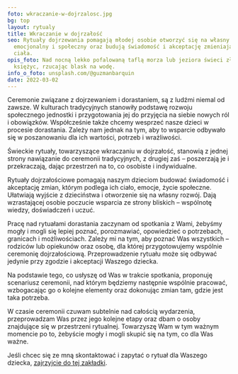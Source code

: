```yaml
---
foto: wkraczanie-w-dojrzalosc.jpg
bg: top
layout: rytualy
title: Wkraczanie w dojrzałość
seo: Rytuały dojrzewania pomagają młodej osobie otworzyć się na własny rozwój
  emocjonalny i społeczny oraz budują świadomość i akceptację zmieniającego się
  ciała.
opis_foto: Nad nocną lekko pofalowaną taflą morza lub jeziora świeci złoty
  księżyc, rzucając blask na wodę.
info_o_foto: unsplash.com/@guzmanbarquin
date: 2022-03-02
---
```

Ceremonie związane z dojrzewaniem i dorastaniem, są z ludźmi niemal od zawsze. W kulturach tradycyjnych stanowiły podstawę rozwoju społecznego jednostki i przygotowania jej do przyjęcia na siebie nowych ról i obowiązków.
Współcześnie także chcemy wesprzeć nasze dzieci w procesie dorastania. Zależy nam jednak na tym, aby to wsparcie odbywało się w poszanowaniu dla ich wartości, potrzeb i wrażliwości.

Świeckie rytuały, towarzyszące wkraczaniu w dojrzałość, stanowią z jednej strony nawiązanie do ceremonii tradycyjnych, z drugiej zaś – poszerzają je i przekraczają, dając przestrzeń na to, co osobiste i indywidualne.

Rytuały dojrzałościowe pomagają naszym dzieciom budować świadomość i akceptację zmian, którym podlega ich ciało, emocje, życie społeczne. Ułatwiają wyjście z dzieciństwa i otworzenie się na własny rozwój. Dają wzrastającej osobie poczucie wsparcia ze strony bliskich – wspólnotę wiedzy, doświadczeń i uczuć.

Pracę nad rytuałami dorastania zaczynam od spotkania z Wami, żebyśmy mogły i mogli się lepiej poznać, porozmawiać, opowiedzieć o potrzebach, granicach i możliwościach. Zależy mi na tym, aby poznać Was wszystkich – rodziców lub opiekunów oraz osobę, dla której przygotowujemy wspólnie ceremonię dojrzałościową. Przeprowadzenie rytuału może się odbywać jedynie przy zgodzie i akceptacji Waszego dziecka.

Na podstawie tego, co usłyszę od Was w trakcie spotkania, proponuję scenariusz ceremonii, nad którym będziemy następnie wspólnie pracować, wzbogacając go o kolejne elementy oraz dokonując zmian tam, gdzie jest taka potrzeba.

W czasie ceremonii czuwam subtelnie nad całością wydarzenia, przeprowadzam Was przez jego kolejne etapy oraz dbam o osoby znajdujące się w przestrzeni rytualnej. Towarzyszę Wam w tym ważnym momencie po to, żebyście mogły i mogli skupić się na tym, co dla Was ważne.

Jeśli chcec się ze mną skontaktować i zapytać o rytuał dla Waszego dziecka, [zajrzyjcie do tej zakładki](https://www.naprogu.pl/kontakt/).[](/kontakt/)